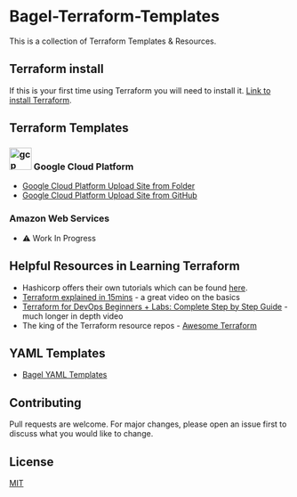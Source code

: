 # Bagel-Terraform-Templates
This is a collection of Terraform Templates & Resources.

## Terraform install
If this is your first time using Terraform you will need to install it. [Link to install Terraform](https://learn.hashicorp.com/tutorials/terraform/install-cli). 

## Terraform Templates
### <a href="https://cloud.google.com" target="_blank"> <img src="https://www.vectorlogo.zone/logos/google_cloud/google_cloud-icon.svg" alt="gcp" width="40" height="40"/></a> Google Cloud Platform
- [Google Cloud Platform Upload Site from Folder](https://github.com/BagelHole/Bagel-Terraform-Templates/tree/main/Bagel-Terraform-GCP-Folder-Upload-Site)
- [Google Cloud Platform Upload Site from GitHub](https://github.com/BagelHole/Bagel-Terraform-Templates/tree/main/Bagel-Terraform-GCP-GitHub-Upload-Site)

### Amazon Web Services 
- :warning: Work In Progress 

## Helpful Resources in Learning Terraform
- Hashicorp offers their own tutorials which can be found [here](https://learn.hashicorp.com/terraform).
- [Terraform explained in 15mins](https://www.youtube.com/watch?v=l5k1ai_GBDE) - a great video on the basics
- [Terraform for DevOps Beginners + Labs: Complete Step by Step Guide](https://www.youtube.com/watch?v=YcJ9IeukJL8) - much longer in depth video
- The king of the Terraform resource repos - [Awesome Terraform](https://github.com/shuaibiyy/awesome-terraform)

## YAML Templates 
- [Bagel YAML Templates](https://github.com/BagelHole/Bagel-YAML-Templates)

## Contributing
Pull requests are welcome. For major changes, please open an issue first to discuss what you would like to change.

## License
[MIT](https://choosealicense.com/licenses/mit/)